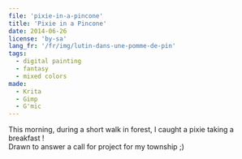 ```yaml
---
file: 'pixie-in-a-pincone'
title: 'Pixie in a Pincone'
date: 2014-06-26
license: 'by-sa'
lang_fr: '/fr/img/lutin-dans-une-pomme-de-pin'
tags:
  - digital painting
  - fantasy
  - mixed colors
made:
  - Krita
  - Gimp
  - G'mic
---
```


This morning, during a short walk in forest, I caught a pixie taking a breakfast !   
Drawn to answer a call for project for my township ;)
